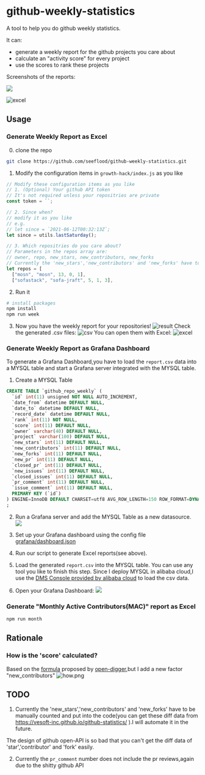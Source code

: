 # github-weekly-statistics

A tool to help you do github weekly statistics.

It can:
- generate a weekly report for the github projects you care about 
- calculate an "activity score" for every project 
- use the scores to rank these projects

Screenshots of the reports:

![](grafana.png)

![excel](excel.png)

## Usage

### Generate Weekly Report as Excel
0. clone the repo
```bash
git clone https://github.com/seeflood/github-weekly-statistics.git
```

1. Modify the configuration items in `growth-hack/index.js` as you like

```javascript
// Modify these configuration items as you like
// 1. (Optional) Your github API token
// It's not required unless your repositries are private
const token = ``;

// 2. Since when?
// modify it as you like
// e.g.
// let since = `2021-06-12T00:32:13Z`;
let since = utils.lastSaturday();

// 3. Which repositries do you care about?
// Parameters in the repos array are:
// owner, repo, new_stars, new_contributors, new_forks
// Currently the 'new_stars','new_contributors' and 'new_forks' have to be manually counted and put into the code.
let repos = [
  ["mosn", "mosn", 13, 0, 1],
  ["sofastack", "sofa-jraft", 5, 1, 3],
```

2. Run it

```bash
# install packages
npm install
npm run week
```

3. Now you have the weekly report for your repositories!
![result](result.png)
Check the generated .csv files:
![csv](csv.png)
You can open them with Excel:
![excel](excel.png)
### Generate Weekly Report as Grafana Dashboard
To generate a Grafana Dashboard,you have to load the `report.csv` data into a MYSQL table and start a Grafana server integrated with the MYSQL table.

1. Create a MYSQL Table

```SQL
CREATE TABLE `github_repo_weekly` (
  `id` int(11) unsigned NOT NULL AUTO_INCREMENT,
  `date_from` datetime DEFAULT NULL,
  `date_to` datetime DEFAULT NULL,
  `record_date` datetime DEFAULT NULL,
  `rank` int(11) NOT NULL,
  `score` int(11) DEFAULT NULL,
  `owner` varchar(40) DEFAULT NULL,
  `project` varchar(100) DEFAULT NULL,
  `new_stars` int(11) DEFAULT NULL,
  `new_contributors` int(11) DEFAULT NULL,
  `new_forks` int(11) DEFAULT NULL,
  `new_pr` int(11) DEFAULT NULL,
  `closed_pr` int(11) DEFAULT NULL,
  `new_issues` int(11) DEFAULT NULL,
  `closed_issues` int(11) DEFAULT NULL,
  `pr_comment` int(11) DEFAULT NULL,
  `issue_comment` int(11) DEFAULT NULL,
  PRIMARY KEY (`id`)
) ENGINE=InnoDB DEFAULT CHARSET=utf8 AVG_ROW_LENGTH=150 ROW_FORMAT=DYNAMIC COMMENT='github_repo_weekly'
;

```

2. Run a Grafana server and add the MYSQL Table as a new datasource.
![](add_datasource.png)

3. Set up your Grafana dashboard using the config file [grafana/dashboard.json](grafana/dashboard.json)

4. Run our script to generate Excel reports(see above).

5. Load the generated `report.csv` into the MYSQL table.
You can use any tool you like to finish this step.
Since I deploy MYSQL in alibaba cloud,I use the [DMS Console provided by alibaba cloud](https://dms.aliyun.com/) to load the csv data.

6. Open your Grafana Dashboard:
![](grafana.png)

### Generate "Monthly Active Contributors(MAC)"  report as Excel

```bash
npm run month
```
## Rationale
### How is the 'score' calculated?

Based on the [formula](http://oss.x-lab.info/github-insight-report-2020.pdf) proposed by [open-digger](https://github.com/X-lab2017/open-digger),but I add a new factor "new_contributors"
![how.png](how.png)

## TODO

1. Currently the 'new_stars','new_contributors' and 'new_forks' have to be manually counted and put into the code(you can get these diff data from https://vesoft-inc.github.io/github-statistics/ ).I will automate it in the future.

The design of github open-API is so bad that you can't get the diff data of 'star','contributor' and 'fork' easily.

2. Currently the `pr_comment` number does not include the pr reviews,again due to the shitty github API